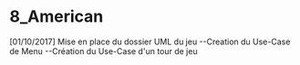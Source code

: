 # 8_American
[01/10/2017] 
Mise en place du dossier UML du jeu 
--Creation du Use-Case de Menu
--Création du Use-Case d'un tour de jeu
 
